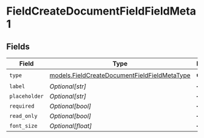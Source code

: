 # FieldCreateDocumentFieldFieldMeta1


## Fields

| Field                                                                                              | Type                                                                                               | Required                                                                                           | Description                                                                                        |
| -------------------------------------------------------------------------------------------------- | -------------------------------------------------------------------------------------------------- | -------------------------------------------------------------------------------------------------- | -------------------------------------------------------------------------------------------------- |
| `type`                                                                                             | [models.FieldCreateDocumentFieldFieldMetaType](../models/fieldcreatedocumentfieldfieldmetatype.md) | :heavy_check_mark:                                                                                 | N/A                                                                                                |
| `label`                                                                                            | *Optional[str]*                                                                                    | :heavy_minus_sign:                                                                                 | N/A                                                                                                |
| `placeholder`                                                                                      | *Optional[str]*                                                                                    | :heavy_minus_sign:                                                                                 | N/A                                                                                                |
| `required`                                                                                         | *Optional[bool]*                                                                                   | :heavy_minus_sign:                                                                                 | N/A                                                                                                |
| `read_only`                                                                                        | *Optional[bool]*                                                                                   | :heavy_minus_sign:                                                                                 | N/A                                                                                                |
| `font_size`                                                                                        | *Optional[float]*                                                                                  | :heavy_minus_sign:                                                                                 | N/A                                                                                                |